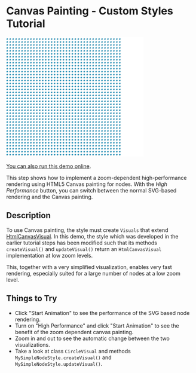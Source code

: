 # Canvas Painting - Custom Styles Tutorial

<img src="../../resources/image/tutorial2step27.png" alt="demo-thumbnail" height="320"/>

[You can also run this demo online](https://live.yworks.com/demos/02-tutorial-custom-styles/27-canvas-painting/index.html).

This step shows how to implement a zoom-dependent high-performance rendering using HTML5 Canvas painting for nodes. With the _High Performance_ button, you can switch between the normal SVG-based rendering and the Canvas painting.

## Description

To use Canvas painting, the style must create `Visuals` that extend [HtmlCanvasVisual](https://docs.yworks.com/yfileshtml/#/api/HtmlCanvasVisual). In this demo, the style which was developed in the earlier tutorial steps has been modified such that its methods `createVisual()` and `updateVisual()` return an `HtmlCanvasVisual` implementation at low zoom levels.

This, together with a very simplified visualization, enables very fast rendering, especially suited for a large number of nodes at a low zoom level.

## Things to Try

- Click "Start Animation" to see the performance of the SVG based node rendering.
- Turn on "High Performance" and click "Start Animation" to see the benefit of the zoom dependent canvas painting.
- Zoom in and out to see the automatic change between the two visualizations.
- Take a look at class `CircleVisual` and methods `MySimpleNodeStyle.createVisual()` and `MySimpleNodeStyle.updateVisual()`.
